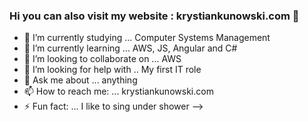 ### Hi you can also visit my website : krystiankunowski.com 👋


- 🔭 I’m currently studying ... Computer Systems Management
- 🌱 I’m currently learning ... AWS, JS, Angular and C#
- 👯 I’m looking to collaborate on ... AWS
- 🤔 I’m looking for help with .. My first IT role
- 💬 Ask me about ... anything
- 📫 How to reach me: ... krystiankunowski.com
- ⚡ Fun fact: ...  I like to sing under shower
-->
